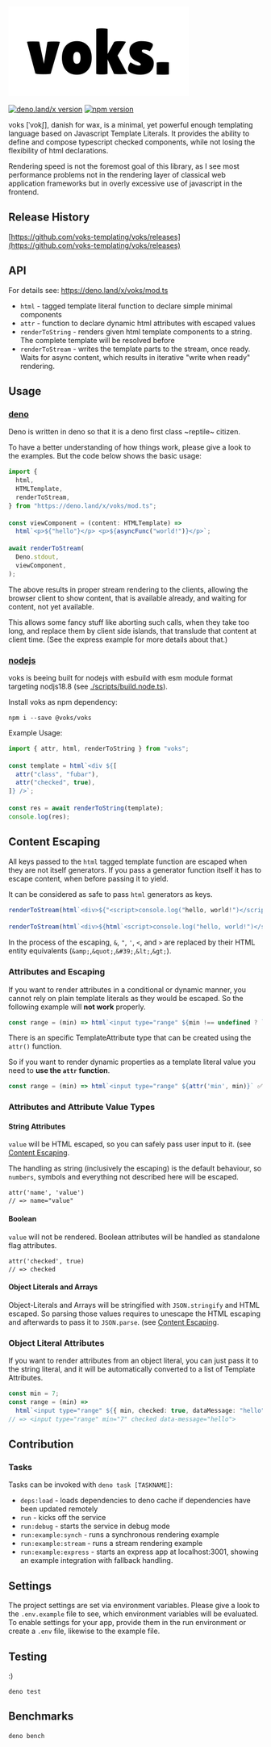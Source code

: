 ![voks](./docs/voks-logo.svg)

[![deno.land/x version](https://shield.deno.dev/x/voks)](https://deno.land/x/voks)
[![npm version](https://img.shields.io/npm/v/@voks/voks)](https://www.npmjs.com/package/@voks/voks)

voks [ˈvokʃ], danish for wax, is a minimal, yet powerful enough templating
language based on Javascript Template Literals. It provides the ability to
define and compose typescript checked components, while not losing the
flexibility of html declarations.

Rendering speed is not the foremost goal of this library, as I see most
performance problems not in the rendering layer of classical web application
frameworks but in overly excessive use of javascript in the frontend.

## Release History

[https://github.com/voks-templating/voks/releases](https://github.com/voks-templating/voks/releases)

## API

For details see: https://deno.land/x/voks/mod.ts

- `html` - tagged template literal function to declare simple minimal components
- `attr` - function to declare dynamic html attributes with escaped values
- `renderToString` - renders given html template components to a string. The
  complete template will be resolved before
- `renderToStream` - writes the template parts to the stream, once ready. Waits
  for async content, which results in iterative "write when ready" rendering.

## Usage

### [deno](https://deno.land)

Deno is written in deno so that it is a deno first class ~reptile~ citizen.

To have a better understanding of how things work, please give a look to the
examples. But the code below shows the basic usage:

```typescript
import {
  html,
  HTMLTemplate,
  renderToStream,
} from "https://deno.land/x/voks/mod.ts";

const viewComponent = (content: HTMLTemplate) =>
  html`<p>${"hello"}</p> <p>${asyncFunc("world!")}</p>`;

await renderToStream(
  Deno.stdout,
  viewComponent,
);
```

The above results in proper stream rendering to the clients, allowing the
browser client to show content, that is available already, and waiting for
content, not yet available.

This allows some fancy stuff like aborting such calls, when they take too long,
and replace them by client side islands, that translude that content at client
time. (See the express example for more details about that.)

### [nodejs](https://nodejs.org/)

voks is beeing built for nodejs with esbuild with esm module format targeting
nodjs18.8 (see [./scripts/build.node.ts](./scripts/build.node.ts)).

Install voks as npm dependency:

```shell
npm i --save @voks/voks
```

Example Usage:

```javascript
import { attr, html, renderToString } from "voks";

const template = html`<div ${[
  attr("class", "fubar"),
  attr("checked", true),
]} />`;

const res = await renderToString(template);
console.log(res);
```

## Content Escaping

All keys passed to the `html` tagged template function are escaped when they are
not itself generators. If you pass a generator function itself it has to escape
content, when before passing it to yield.

It can be considered as safe to pass `html` generators as keys.

```typescript
renderToStream(html`<div>${"<script>console.log("hello, world!")</script>"}</div>`) # => "<div>&lt;script&gt;console.log(&quot;hello, world!&quot;)&lt;/script&gt;</div>"

renderToStream(html`<div>${html`<script>console.log("hello, world!")</script>`}</div>`) # => "<div><script>console.log("hello, world!")</script></div>"
```

In the process of the escaping, `&`, `"`, `'`, `<`, and `>` are replaced by
their HTML entity equivalents (`&amp;`,`&quot;`,`&#39;`,`&lt;`,`&gt;`).

### Attributes and Escaping

If you want to render attributes in a conditional or dynamic manner, you cannot
rely on plain template literals as they would be escaped. So the following
example will **not work** properly.

```typescript
const range = (min) => html`<input type="range" ${min !== undefined ? `min="${min}"` : ''}` ⚡️
```

There is an specific TemplateAttribute type that can be created using the
`attr()` function.

So if you want to render dynamic properties as a template literal value you need
to **use the `attr` function**.

```typescript
const range = (min) => html`<input type="range" ${attr('min', min)}` ✅
```

### Attributes and Attribute Value Types

#### String Attributes

`value` will be HTML escaped, so you can safely pass user input to it. (see
[Content Escaping](#content-escaping).

The handling as string (inclusively the escaping) is the default behaviour, so
`numbers`, symbols and everything not described here will be escaped.

```
attr('name', 'value')
// => name="value"
```

#### Boolean

`value` will not be rendered. Boolean attributes will be handled as standalone
flag attributes.

```
attr('checked', true)
// => checked
```

#### Object Literals and Arrays

Object-Literals and Arrays will be stringified with `JSON.stringify` and HTML
escaped. So parsing those values requires to unescape the HTML escaping and
afterwards to pass it to `JSON.parse`. (see
[Content Escaping](#content-escaping).

### Object Literal Attributes

If you want to render attributes from an object literal, you can just pass it to
the string literal, and it will be automatically converted to a list of Template
Attributes.

```typescript
const min = 7;
const range = (min) =>
  html`<input type="range" ${{ min, checked: true, dataMessage: "hello" }}`;
// => <input type="range" min="7" checked data-message="hello">
```

## Contribution

### Tasks

Tasks can be invoked with `deno task [TASKNAME]`:

- `deps:load` - loads dependencies to deno cache if dependencies have been
  updated remotely
- `run` - kicks off the service
- `run:debug` - starts the service in debug mode
- `run:example:synch` - runs a synchronous rendering example
- `run:example:stream` - runs a stream rendering example
- `run:example:express` - starts an express app at localhost:3001, showing an
  example integration with fallback handling.

## Settings

The project settings are set via environment variables. Please give a look to
the `.env.example` file to see, which environment variables will be evaluated.
To enable settings for your app, provide them in the run environment or create a
`.env` file, likewise to the example file.

## Testing

:)

```shell
deno test
```

## Benchmarks

```shell
deno bench
```
